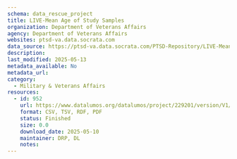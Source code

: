 ```yaml
---
schema: data_rescue_project 
title: LIVE-Mean Age of Study Samples
organization: Department of Veterans Affairs
agency: Department of Veterans Affairs
websites: ptsd-va.data.socrata.com
data_source: https://ptsd-va.data.socrata.com/PTSD-Repository/LIVE-Mean-Age-of-Study-Samples/wyni-6w8t
description: 
last_modified: 2025-05-13
metadata_available: No
metadata_url: 
category:
  - Military & Veterans Affairs 
resources:
  - id: 952
    url: https://www.datalumos.org/datalumos/project/229201/version/V1/view
    format: CSV, TSV, RDF, PDF
    status: Finished
    size: 0.0
    download_date: 2025-05-10
    maintainer: DRP, DL
    notes: 
---
```

